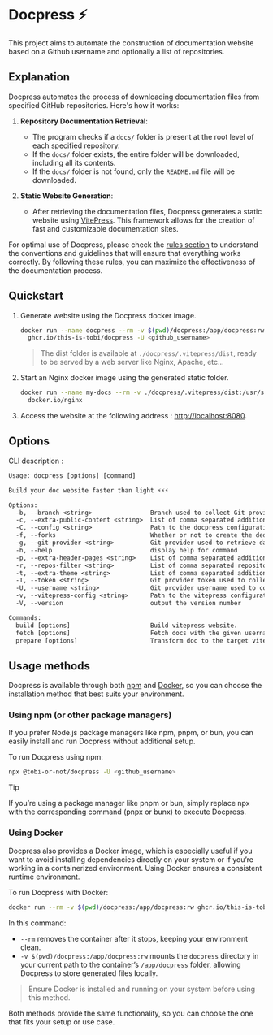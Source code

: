 # Docpress :zap:

This project aims to automate the construction of documentation website based on a Github username and optionally a list of repositories.

## Explanation

Docpress automates the process of downloading documentation files from specified GitHub repositories. Here's how it works:

1. __Repository Documentation Retrieval__:
    - The program checks if a `docs/` folder is present at the root level of each specified repository.
    - If the `docs/` folder exists, the entire folder will be downloaded, including all its contents.
    - If the `docs/` folder is not found, only the `README.md` file will be downloaded.

2. __Static Website Generation__:
    - After retrieving the documentation files, Docpress generates a static website using [VitePress](https://vitepress.dev/). This framework allows for the creation of fast and customizable documentation sites.

For optimal use of Docpress, please check the [rules section](rules) to understand the conventions and guidelines that will ensure that everything works correctly. By following these rules, you can maximize the effectiveness of the documentation process.

## Quickstart

1. Generate website using the Docpress docker image.
    ```sh
    docker run --name docpress --rm -v $(pwd)/docpress:/app/docpress:rw \
      ghcr.io/this-is-tobi/docpress -U <github_username>
    ```
    > The dist folder is available at `./docpress/.vitepress/dist`, ready to be served by a web server like Nginx, Apache, etc...

2. Start an Nginx docker image using the generated static folder.
    ```sh
    docker run --name my-docs --rm -v ./docpress/.vitepress/dist:/usr/share/nginx/html:ro -p 8080:80 \
      docker.io/nginx
    ```

3. Access the website at the following address : <http://localhost:8080>.

## Options

CLI description :

```txt
Usage: docpress [options] [command]

Build your doc website faster than light ⚡️⚡️⚡️

Options:
  -b, --branch <string>                Branch used to collect Git provider data. (default: "main")
  -c, --extra-public-content <string>  List of comma separated additional files or directories to process Vitepress public folder.
  -C, --config <string>                Path to the docpress configuration file.
  -f, --forks                          Whether or not to create the dedicated fork page that aggregate external contributions.
  -g, --git-provider <string>          Git provider used to retrieve data. Values should be "github". (default: "github")
  -h, --help                           display help for command
  -p, --extra-header-pages <string>    List of comma separated additional files or directories to process Vitepress header pages.
  -r, --repos-filter <string>          List of comma separated repositories to retrieve from Git provider. Default to all user's public repositories.
  -t, --extra-theme <string>           List of comma separated additional files or directories to use as Vitepress theme.
  -T, --token <string>                 Git provider token used to collect data.
  -U, --username <string>              Git provider username used to collect data.
  -v, --vitepress-config <string>      Path to the vitepress configuration file.
  -V, --version                        output the version number

Commands:
  build [options]                      Build vitepress website.
  fetch [options]                      Fetch docs with the given username and git provider.
  prepare [options]                    Transform doc to the target vitepress format.
```

## Usage methods

Docpress is available through both [npm](https://www.npmjs.com/package/@tobi-or-not/docpress) and [Docker](https://github.com/this-is-tobi/docpress/pkgs/container/docpress), so you can choose the installation method that best suits your environment.

### Using npm (or other package managers)

If you prefer Node.js package managers like npm, pnpm, or bun, you can easily install and run Docpress without additional setup.

To run Docpress using npm:
```sh
npx @tobi-or-not/docpress -U <github_username>
```

> [!TIP]
> If you’re using a package manager like pnpm or bun, simply replace npx with the corresponding command (pnpx or bunx) to execute Docpress.

### Using Docker

Docpress also provides a Docker image, which is especially useful if you want to avoid installing dependencies directly on your system or if you’re working in a containerized environment. Using Docker ensures a consistent runtime environment.

To run Docpress with Docker:
```sh
docker run --rm -v $(pwd)/docpress:/app/docpress:rw ghcr.io/this-is-tobi/docpress -U <github_username>
```

In this command:
- `--rm` removes the container after it stops, keeping your environment clean.
- `-v $(pwd)/docpress:/app/docpress:rw` mounts the `docpress` directory in your current path to the container’s `/app/docpress` folder, allowing Docpress to store generated files locally.

> Ensure Docker is installed and running on your system before using this method.

Both methods provide the same functionality, so you can choose the one that fits your setup or use case.
